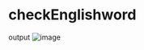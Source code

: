 # checkEnglishword

output 
![image](https://user-images.githubusercontent.com/93661825/143724460-7e29983b-67af-49db-b351-28429f9c637e.png)
